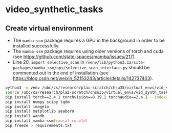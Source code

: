 # video_synthetic_tasks

## Create virtual environment

- The ```mamba-ssm``` package requires a GPU in the background in order to be installed successfully.
- The ```mamba-ssm``` package requires using older versions of torch and cuda (see https://github.com/state-spaces/mamba/issues/217). 
- Line 20, ```import selective_scan``` in ```/venv/lib/python3.12/site-packages/mamba_ssm/ops/selective_scan_interface.py``` should be commented out in the end of installation (see https://blog.csdn.net/weixin_52153243/article/details/142737403).

```bash
python3 -m venv /ubc/cs/research/plai-scratch/chsu35/virtual_envs/vid_synth_tasks
source /ubc/cs/research/plai-scratch/chsu35/virtual_envs/vid_synth_tasks/bin/activate
pip install torch==2.4.1 torchvision==0.19.1 torchaudio==2.4.1 --index-url https://download.pytorch.org/whl/cu124
pip install numpy scipy tqdm
pip install imageio
pip install matplotlib seaborn
pip install wandb
pip install mamba-ssm[causal-conv1d]
pip freeze > requirements.txt
```

